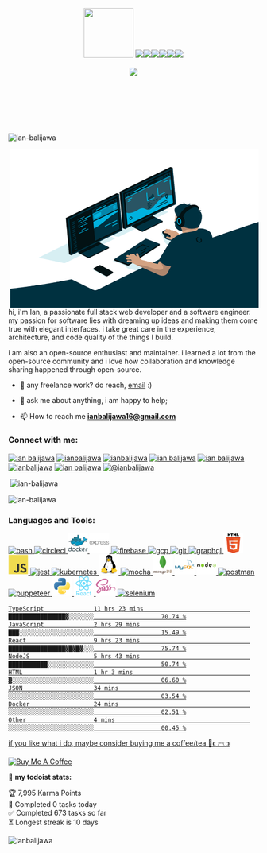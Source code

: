 <br>
<br>
<br>
<br>
<br>
<p align="center">
  <img src="https://media1.giphy.com/media/kH6CqYiquZawmU1HI6/100.webp?cid=ecf05e47av66sqdmujcr9y7edn1uvr1t7dv94448brj1rc5k&rid=100.webp&ct=g" width="100" height="100">
  <img src="https://media3.giphy.com/media/ln7z2eWriiQAllfVcn/200w.webp" width="100"><img src="https://i.giphy.com/media/LMt9638dO8dftAjtco/200.webp" width="100"><img src="https://i.giphy.com/media/eNAsjO55tPbgaor7ma/200w.webp" width="100"><img src="https://i.giphy.com/media/VgGthkhUvGgOit7Y9i/200.webp" width="100"><img src="https://i.giphy.com/media/KzJkzjggfGN5Py6nkT/200.webp" width="100"><img src="https://i.giphy.com/media/IdyAQJVN2kVPNUrojM/200.webp" width="100"><br><br>
  <img src="https://camo.githubusercontent.com/936a08778c7e4885053d148c07bbd2339dfbdd80/68747470733a2f2f6665726f73732e6e65742f782f6e6f6465322e676966" /><br><br>
</p>
<br>
<br>
<br>
<br>

<p align="left"> <img src="https://komarev.com/ghpvc/?username=ian-balijawa&label=Profile%20views&color=0e75b6&style=flat" alt="ian-balijawa" /> </p>
<img align="right" alt="GIF" src="https://raw.githubusercontent.com/Ian-Balijawa/Ian-Balijawa/main/code.gif" width="500" height="320" />
<br />
hi, i'm Ian, a passionate full stack web developer and a software engineer. my passion for software lies with dreaming up ideas and making them come true with elegant interfaces. i take great care in the experience, architecture, and code quality of the things I build.

i am also an open-source enthusiast and maintainer. i learned a lot from the open-source community and i love how collaboration and knowledge sharing happened through open-source.
  
- 💼 any freelance work? do reach, [email](mailto:ianbalijawa.naidu@cred.club) :)
- 💬 ask me about anything, i am happy to help;

-   📫 How to reach me **ianbalijawa16@gmail.com**

<h3 align="left">Connect with me:</h3>
<p align="left">
<a href="https://pen.io/ian balijawa" target="blank"><img align="center" src="https://raw.githubusercontent.com/rahuldkjain/github-profile-readme-generator/master/src/images/icons/Social/codepen.svg" alt="ian balijawa" height="30" width="40" /></a>
<a href="https://dev.to/ianbalijawa" target="blank"><img align="center" src="https://cdn.jsdelivr.net/npm/simple-icons@3.0.1/icons/dev-dot-to.svg" alt="ianbalijawa" height="30" width="40" /></a>
<a href="https://twitter.com/ianbalijawa" target="blank"><img align="center" src="https://raw.githubusercontent.com/rahuldkjain/github-profile-readme-generator/master/src/images/icons/Social/twitter.svg" alt="ianbalijawa" height="30" width="40" /></a>
<a href="https://www.linkedin.com/in/ian-balijawa-10369a181" target="blank"><img align="center" src="https://raw.githubusercontent.com/rahuldkjain/github-profile-readme-generator/master/src/images/icons/Social/linked-in-alt.svg" alt="ian balijawa" height="30" width="40" /></a>
<a href="https://stackoverflow.com/users/ian balijawa" target="blank"><img align="center" src="https://raw.githubusercontent.com/rahuldkjain/github-profile-readme-generator/master/src/images/icons/Social/stack-overflow.svg" alt="ian balijawa" height="30" width="40" /></a>
<a href="https://fb.com/ianbalijawa" target="blank"><img align="center" src="https://raw.githubusercontent.com/rahuldkjain/github-profile-readme-generator/master/src/images/icons/Social/facebook.svg" alt="ianbalijawa" height="30" width="40" /></a>
<a href="https://dribbble.com/ian balijawa" target="blank"><img align="center" src="https://raw.githubusercontent.com/rahuldkjain/github-profile-readme-generator/master/src/images/icons/Social/dribbble.svg" alt="ian balijawa" height="30" width="40" /></a>
<a href="https://medium.com/@ianbalijawa" target="blank"><img align="center" src="https://raw.githubusercontent.com/rahuldkjain/github-profile-readme-generator/master/src/images/icons/Social/medium.svg" alt="@ianbalijawa" height="30" width="40" /></a>
</p>

<p>&nbsp;<img align="center" src="https://github-readme-stats.vercel.app/api?username=ian-balijawa&show_icons=true&locale=en" alt="ian-balijawa" /></p>

<p><img align="center" src="https://github-readme-streak-stats.herokuapp.com/?user=ian-balijawa&" alt="ian-balijawa" /></p>

<h3 align="left">Languages and Tools:</h3>
<p align="left"> <a href="https://www.gnu.org/software/bash/" target="_blank"> <img src="https://www.vectorlogo.zone/logos/gnu_bash/gnu_bash-icon.svg" alt="bash" width="40" height="40"/> </a> <a href="https://circleci.com" target="_blank"> <img src="https://www.vectorlogo.zone/logos/circleci/circleci-icon.svg" alt="circleci" width="40" height="40"/> </a> <a href="https://www.docker.com/" target="_blank"> <img src="https://raw.githubusercontent.com/devicons/devicon/master/icons/docker/docker-original-wordmark.svg" alt="docker" width="40" height="40"/> </a> <a href="https://expressjs.com" target="_blank"> <img src="https://raw.githubusercontent.com/devicons/devicon/master/icons/express/express-original-wordmark.svg" alt="express" width="40" height="40"/> </a> <a href="https://firebase.google.com/" target="_blank"> <img src="https://www.vectorlogo.zone/logos/firebase/firebase-icon.svg" alt="firebase" width="40" height="40"/> </a> <a href="https://cloud.google.com" target="_blank"> <img src="https://www.vectorlogo.zone/logos/google_cloud/google_cloud-icon.svg" alt="gcp" width="40" height="40"/> </a> <a href="https://git-scm.com/" target="_blank"> <img src="https://www.vectorlogo.zone/logos/git-scm/git-scm-icon.svg" alt="git" width="40" height="40"/> </a> <a href="https://graphql.org" target="_blank"> <img src="https://www.vectorlogo.zone/logos/graphql/graphql-icon.svg" alt="graphql" width="40" height="40"/> </a> <a href="https://www.w3.org/html/" target="_blank"> <img src="https://raw.githubusercontent.com/devicons/devicon/master/icons/html5/html5-original-wordmark.svg" alt="html5" width="40" height="40"/> </a> <a href="https://developer.mozilla.org/en-US/docs/Web/JavaScript" target="_blank"> <img src="https://raw.githubusercontent.com/devicons/devicon/master/icons/javascript/javascript-original.svg" alt="javascript" width="40" height="40"/> </a> <a href="https://jestjs.io" target="_blank"> <img src="https://www.vectorlogo.zone/logos/jestjsio/jestjsio-icon.svg" alt="jest" width="40" height="40"/> </a> <a href="https://kubernetes.io" target="_blank"> <img src="https://www.vectorlogo.zone/logos/kubernetes/kubernetes-icon.svg" alt="kubernetes" width="40" height="40"/> </a> <a href="https://www.linux.org/" target="_blank"> <img src="https://raw.githubusercontent.com/devicons/devicon/master/icons/linux/linux-original.svg" alt="linux" width="40" height="40"/> </a> <a href="https://mochajs.org" target="_blank"> <img src="https://www.vectorlogo.zone/logos/mochajs/mochajs-icon.svg" alt="mocha" width="40" height="40"/> </a> <a href="https://www.mongodb.com/" target="_blank"> <img src="https://raw.githubusercontent.com/devicons/devicon/master/icons/mongodb/mongodb-original-wordmark.svg" alt="mongodb" width="40" height="40"/> </a> <a href="https://www.mysql.com/" target="_blank"> <img src="https://raw.githubusercontent.com/devicons/devicon/master/icons/mysql/mysql-original-wordmark.svg" alt="mysql" width="40" height="40"/> </a> <a href="https://nodejs.org" target="_blank"> <img src="https://raw.githubusercontent.com/devicons/devicon/master/icons/nodejs/nodejs-original-wordmark.svg" alt="nodejs" width="40" height="40"/> </a> <a href="https://postman.com" target="_blank"> <img src="https://www.vectorlogo.zone/logos/getpostman/getpostman-icon.svg" alt="postman" width="40" height="40"/> </a> <a href="https://github.com/puppeteer/puppeteer" target="_blank"> <img src="https://www.vectorlogo.zone/logos/pptrdev/pptrdev-official.svg" alt="puppeteer" width="40" height="40"/> </a> <a href="https://www.python.org" target="_blank"> <img src="https://raw.githubusercontent.com/devicons/devicon/master/icons/python/python-original.svg" alt="python" width="40" height="40"/> </a> <a href="https://reactjs.org/" target="_blank"> <img src="https://raw.githubusercontent.com/devicons/devicon/master/icons/react/react-original-wordmark.svg" alt="react" width="40" height="40"/> </a> <a href="https://sass-lang.com" target="_blank"> <img src="https://raw.githubusercontent.com/devicons/devicon/master/icons/sass/sass-original.svg" alt="sass" width="40" height="40"/> </a> <a href="https://www.selenium.dev" target="_blank"> <img src="https://raw.githubusercontent.com/detain/svg-logos/780f25886640cef088af994181646db2f6b1a3f8/svg/selenium-logo.svg" alt="selenium" width="40" height="40"/> </a> <a href="https://www.typescriptlang.org/" target="_blank">

<!--START_SECTION:waka-->

```text
TypeScript              11 hrs 23 mins                              ████████████████▓░░░░░░░                   70.74 %
JavaScript              2 hrs 29 mins                               ███░░░░░░░░░░░░░░░░░░░░░                   15.49 %
React                   9 hrs 23 mins                               ████████████████▓█▓█▓░░░                   75.74 %
NodeJS                  5 hrs 43 mins                               ███████████░░░░░░░░░░░░░                   50.74 %
HTML                    1 hr 3 mins                                 ▓░░░░░░░░░░░░░░░░░░░░░░░                   06.60 %
JSON                    34 mins                                     ░░░░░░░░░░░░░░░░░░░░░░░░                   03.54 %
Docker                  24 mins                                     ░░░░░░░░░░░░░░░░░░░░░░░░                   02.51 %
Other                   4 mins                                      ░░░░░░░░░░░░░░░░░░░░░░░░                   00.45 %
```

<!--END_SECTION:waka-->

if you like what i do, maybe consider buying me a coffee/tea 🥺👉👈

<a href="https://www.buymeacoffee.com/ianbalijawa" target="_blank"><img src="https://cdn.buymeacoffee.com/buttons/v2/default-red.png" alt="Buy Me A Coffee" width="150" ></a>

🚧 **my todoist stats:**

<!-- TODO-IST:START -->

🏆 7,995 Karma Points  
🌸 Completed 0 tasks today  
✅ Completed 673 tasks so far  
⏳ Longest streak is 10 days

<!-- TODO-IST:END -->

<p align="left"> <img src="https://github-readme-stats.vercel.app/api?username=Ian-Balijawa&show_icons=true&theme=gotham" alt="ianbalijawa" />
